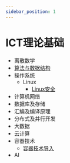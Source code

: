 ```yaml
---
sidebar_position: 1
---
```


# ICT理论基础

- 离散数学
- [算法与数据结构](#)
- 操作系统
  - Linux
    - [Linux安全](#)
- 计算机网络
- 数据库及存储
- 汇编及编译原理
- 分布式及并行开发
- 大数据
- 云计算
- 容器技术
  - [容器技术导入](#)
- AI
